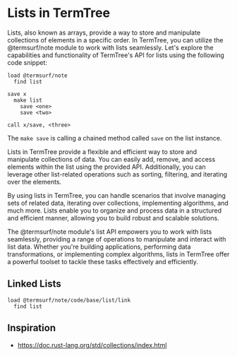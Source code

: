 # Lists in TermTree

Lists, also known as arrays, provide a way to store and manipulate
collections of elements in a specific order. In TermTree, you can
utilize the @termsurf/note module to work with lists seamlessly. Let's
explore the capabilities and functionality of TermTree's API for lists
using the following code snippet:

```
load @termsurf/note
  find list

save x
  make list
    save <one>
    save <two>

call x/save, <three>
```

The `make save` is calling a chained method called `save` on the list
instance.

Lists in TermTree provide a flexible and efficient way to store and
manipulate collections of data. You can easily add, remove, and access
elements within the list using the provided API. Additionally, you can
leverage other list-related operations such as sorting, filtering, and
iterating over the elements.

By using lists in TermTree, you can handle scenarios that involve
managing sets of related data, iterating over collections, implementing
algorithms, and much more. Lists enable you to organize and process data
in a structured and efficient manner, allowing you to build robust and
scalable solutions.

The @termsurf/note module's list API empowers you to work with lists
seamlessly, providing a range of operations to manipulate and interact
with list data. Whether you're building applications, performing data
transformations, or implementing complex algorithms, lists in TermTree
offer a powerful toolset to tackle these tasks effectively and
efficiently.

## Linked Lists

```
load @termsurf/note/code/base/list/link
  find list
```

## Inspiration

- https://doc.rust-lang.org/std/collections/index.html
